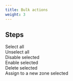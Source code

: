 ```yaml
---
title: Bulk actions
weight: 3
---
```

## Steps

Select all\
Unselect all\
Disable selected\
Enable selected\
Delete selected\
Assign to a new zone selected


